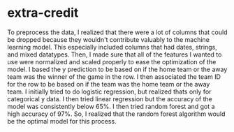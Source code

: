 # extra-credit
To preprocess the data, I realized that there were a lot of columns that could be dropped because they wouldn't contribute valuably to the machine learning model. This especially included columns that had dates, strings, and mixed datatypes. Then, I made sure that all of the features I wanted to use were normalized and scaled properly to ease the optimization of the model. I based the y prediction to be based on if the home team or the away team was the winner of the game in the row. I then associated the team ID for the row to be based on if the team was the home team or the away team. I initially tried to do logistic regression, but realized thats only for categorical y data. I then tried linear regression but the accuracy of the model was consistently below 65%. I then tried random forest and got a high accuracy of 97%. So, I realized that the random forest algorithm would be the optimal model for this process. 
